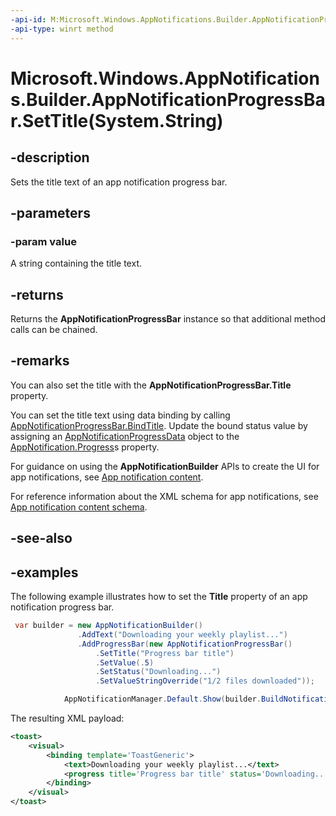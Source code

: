 ```yaml
---
-api-id: M:Microsoft.Windows.AppNotifications.Builder.AppNotificationProgressBar.SetTitle(System.String)
-api-type: winrt method
---
```


# Microsoft.Windows.AppNotifications.Builder.AppNotificationProgressBar.SetTitle(System.String)

<!--
public Microsoft.Windows.AppNotifications.Builder.AppNotificationProgressBar SetTitle (string value);
-->


## -description

Sets the title text of an app notification progress bar.

## -parameters

### -param value

A string containing the title text.

## -returns

Returns the **AppNotificationProgressBar** instance so that additional method calls can be chained.

## -remarks

You can also set the title with the **AppNotificationProgressBar.Title** property.

You can set the title text using data binding by calling [AppNotificationProgressBar.BindTitle](xref:Microsoft.Windows.AppNotifications.Builder.AppNotificationProgressBar.BindTitle). Update the bound status value by assigning an [AppNotificationProgressData](xref:Microsoft.Windows.AppNotifications.AppNotificationProgressData) object to the [AppNotification.Progress](xref:Microsoft.Windows.AppNotifications.AppNotification.Progress)s property.

For guidance on using the **AppNotificationBuilder** APIs to create the UI for app notifications, see [App notification content](/windows/apps/design/shell/tiles-and-notifications/adaptive-interactive-toasts).

For reference information about the XML schema for app notifications, see [App notification content schema](/windows/apps/design/shell/tiles-and-notifications/toast-schema).

## -see-also

## -examples

The following example illustrates how to set the **Title** property of an app notification progress bar.


```csharp
 var builder = new AppNotificationBuilder()
               .AddText("Downloading your weekly playlist...")
               .AddProgressBar(new AppNotificationProgressBar()
                   .SetTitle("Progress bar title")
                   .SetValue(.5)
                   .SetStatus("Downloading...")
                   .SetValueStringOverride("1/2 files downloaded"));

            AppNotificationManager.Default.Show(builder.BuildNotification());
```

The resulting XML payload:

```xml
<toast>
    <visual>
        <binding template='ToastGeneric'>
            <text>Downloading your weekly playlist...</text>
            <progress title='Progress bar title' status='Downloading...' value='0.5' valueStringOverride='1/2 files downloaded'/>
        </binding>
    </visual>
</toast>
```


